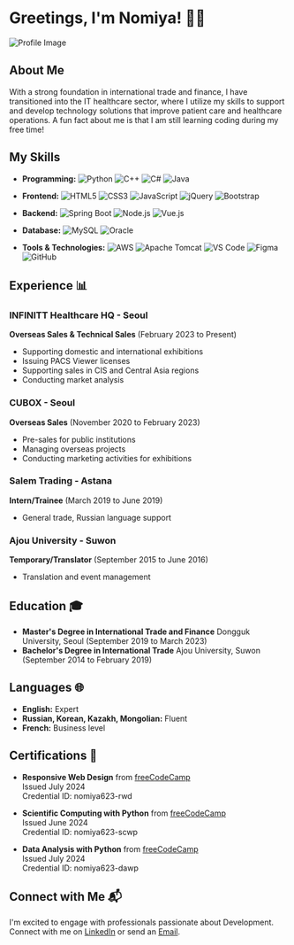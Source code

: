 # Greetings, I'm Nomiya! 👨‍💻

![Profile Image](https://drive.google.com/uc?id=1XGT_ANa3MnyvZ4yp_P2TpIur4OsDBvPC)

## About Me

With a strong foundation in international trade and finance, I have transitioned into the IT healthcare sector, where I utilize my skills to support and develop technology solutions that improve patient care and healthcare operations. A fun fact about me is that I am still learning coding during my free time!

## My Skills

- **Programming:**
  ![Python](https://img.shields.io/badge/Python-3776AB?logo=python&logoColor=white)
  ![C++](https://img.shields.io/badge/C++-00599C?logo=c%2B%2B&logoColor=white)
  ![C#](https://img.shields.io/badge/C%23-239120?logo=c-sharp&logoColor=white)
  ![Java](https://img.shields.io/badge/Java-007396?logo=java&logoColor=white)

- **Frontend:**
  ![HTML5](https://img.shields.io/badge/HTML5-E34F26?logo=html5&logoColor=white)
  ![CSS3](https://img.shields.io/badge/CSS3-1572B6?logo=css3&logoColor=white)
  ![JavaScript](https://img.shields.io/badge/JavaScript-F7DF1E?logo=javascript&logoColor=black)
  ![jQuery](https://img.shields.io/badge/jQuery-0769AD?logo=jquery&logoColor=white)
  ![Bootstrap](https://img.shields.io/badge/Bootstrap-563D7C?logo=bootstrap&logoColor=white)

- **Backend:**
  ![Spring Boot](https://img.shields.io/badge/Spring%20Boot-6DB33F?logo=spring-boot&logoColor=white)
  ![Node.js](https://img.shields.io/badge/Node.js-339933?logo=node.js&logoColor=white)
  ![Vue.js](https://img.shields.io/badge/Vue.js-4FC08D?logo=vue.js&logoColor=white)

- **Database:**
  ![MySQL](https://img.shields.io/badge/MySQL-4479A1?logo=mysql&logoColor=white)
  ![Oracle](https://img.shields.io/badge/Oracle-F80000?logo=oracle&logoColor=white)

- **Tools & Technologies:**
  ![AWS](https://img.shields.io/badge/AWS-232F3E?logo=amazon-aws&logoColor=white)
  ![Apache Tomcat](https://img.shields.io/badge/Apache%20Tomcat-F8DC75?logo=apache-tomcat&logoColor=black)
  ![VS Code](https://img.shields.io/badge/VS%20Code-007ACC?logo=visual-studio-code&logoColor=white)
  ![Figma](https://img.shields.io/badge/Figma-F24E1E?logo=figma&logoColor=white)
  ![GitHub](https://img.shields.io/badge/GitHub-181717?logo=github&logoColor=white)

## Experience 📊

### INFINITT Healthcare HQ - Seoul
**Overseas Sales & Technical Sales** (February 2023 to Present)
- Supporting domestic and international exhibitions
- Issuing PACS Viewer licenses
- Supporting sales in CIS and Central Asia regions
- Conducting market analysis

### CUBOX - Seoul
**Overseas Sales** (November 2020 to February 2023)
- Pre-sales for public institutions
- Managing overseas projects
- Conducting marketing activities for exhibitions

### Salem Trading - Astana
**Intern/Trainee** (March 2019 to June 2019)
- General trade, Russian language support

### Ajou University - Suwon
**Temporary/Translator** (September 2015 to June 2016)
- Translation and event management

## Education 🎓

- **Master's Degree in International Trade and Finance**
  Dongguk University, Seoul (September 2019 to March 2023)
- **Bachelor's Degree in International Trade**
  Ajou University, Suwon (September 2014 to February 2019)

## Languages 🌐

- **English:** Expert
- **Russian, Korean, Kazakh, Mongolian:** Fluent
- **French:** Business level
  
## Certifications 📜

- **Responsive Web Design** from [freeCodeCamp](https://www.freecodecamp.org/certification/Nomiya623/responsive-web-design)  
  Issued July 2024  
  Credential ID: nomiya623-rwd

- **Scientific Computing with Python** from [freeCodeCamp](https://www.freecodecamp.org/certification/Nomiya623/scientific-computing-with-python-v7)  
  Issued June 2024  
  Credential ID: nomiya623-scwp

- **Data Analysis with Python** from [freeCodeCamp](https://www.freecodecamp.org/certification/Nomiya623/data-analysis-with-python-v7)  
  Issued July 2024  
  Credential ID: nomiya623-dawp

## Connect with Me 📬

I'm excited to engage with professionals passionate about Development. 
Connect with me on [LinkedIn](https://www.linkedin.com/in/nomiya623) or send an [Email](mailto:omerzhanaliya@gmail.com).


